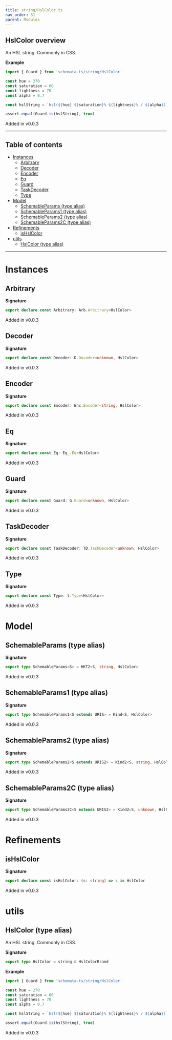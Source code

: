 ```yaml
---
title: string/HslColor.ts
nav_order: 31
parent: Modules
---
```


## HslColor overview

An HSL string. Commonly in CSS.

**Example**

```ts
import { Guard } from 'schemata-ts/string/HslColor'

const hue = 270
const saturation = 60
const lightness = 70
const alpha = 0.7

const hslString = `hsl(${hue} ${saturation}% ${lightness}% / ${alpha})`

assert.equal(Guard.is(hslString), true)
```

Added in v0.0.3

---

<h2 class="text-delta">Table of contents</h2>

- [Instances](#instances)
  - [Arbitrary](#arbitrary)
  - [Decoder](#decoder)
  - [Encoder](#encoder)
  - [Eq](#eq)
  - [Guard](#guard)
  - [TaskDecoder](#taskdecoder)
  - [Type](#type)
- [Model](#model)
  - [SchemableParams (type alias)](#schemableparams-type-alias)
  - [SchemableParams1 (type alias)](#schemableparams1-type-alias)
  - [SchemableParams2 (type alias)](#schemableparams2-type-alias)
  - [SchemableParams2C (type alias)](#schemableparams2c-type-alias)
- [Refinements](#refinements)
  - [isHslColor](#ishslcolor)
- [utils](#utils)
  - [HslColor (type alias)](#hslcolor-type-alias)

---

# Instances

## Arbitrary

**Signature**

```ts
export declare const Arbitrary: Arb.Arbitrary<HslColor>
```

Added in v0.0.3

## Decoder

**Signature**

```ts
export declare const Decoder: D.Decoder<unknown, HslColor>
```

Added in v0.0.3

## Encoder

**Signature**

```ts
export declare const Encoder: Enc.Encoder<string, HslColor>
```

Added in v0.0.3

## Eq

**Signature**

```ts
export declare const Eq: Eq_.Eq<HslColor>
```

Added in v0.0.3

## Guard

**Signature**

```ts
export declare const Guard: G.Guard<unknown, HslColor>
```

Added in v0.0.3

## TaskDecoder

**Signature**

```ts
export declare const TaskDecoder: TD.TaskDecoder<unknown, HslColor>
```

Added in v0.0.3

## Type

**Signature**

```ts
export declare const Type: t.Type<HslColor>
```

Added in v0.0.3

# Model

## SchemableParams (type alias)

**Signature**

```ts
export type SchemableParams<S> = HKT2<S, string, HslColor>
```

Added in v0.0.3

## SchemableParams1 (type alias)

**Signature**

```ts
export type SchemableParams1<S extends URIS> = Kind<S, HslColor>
```

Added in v0.0.3

## SchemableParams2 (type alias)

**Signature**

```ts
export type SchemableParams2<S extends URIS2> = Kind2<S, string, HslColor>
```

Added in v0.0.3

## SchemableParams2C (type alias)

**Signature**

```ts
export type SchemableParams2C<S extends URIS2> = Kind2<S, unknown, HslColor>
```

Added in v0.0.3

# Refinements

## isHslColor

**Signature**

```ts
export declare const isHslColor: (s: string) => s is HslColor
```

Added in v0.0.3

# utils

## HslColor (type alias)

An HSL string. Commonly in CSS.

**Signature**

```ts
export type HslColor = string & HslColorBrand
```

**Example**

```ts
import { Guard } from 'schemata-ts/string/HslColor'

const hue = 270
const saturation = 60
const lightness = 70
const alpha = 0.7

const hslString = `hsl(${hue} ${saturation}% ${lightness}% / ${alpha})`

assert.equal(Guard.is(hslString), true)
```

Added in v0.0.3
